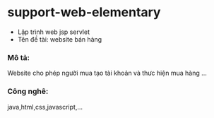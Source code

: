 # support-web-elementary
- Lập trình web jsp servlet 
- Tên đề tài: website bán hàng
### Mô tả:
Website cho phép người mua tạo tài khoản và thưc hiện mua hàng
...
### Công nghê:
java,html,css,javascript,...
